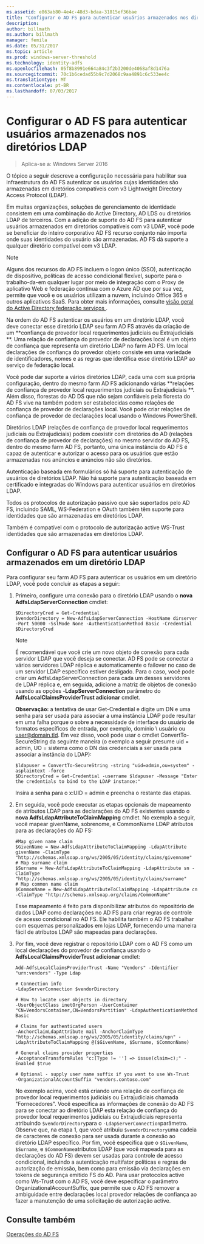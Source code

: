 ```yaml
---
ms.assetid: e863ab80-4e4c-48d3-bdaa-31815ef36bae
title: "Configurar o AD FS para autenticar usuários armazenados nos diretórios LDAP"
description: 
author: billmath
ms.author: billmath
manager: femila
ms.date: 05/31/2017
ms.topic: article
ms.prod: windows-server-threshold
ms.technology: identity-adfs
ms.openlocfilehash: 05f8b8991e664a84c3f2b3200de4068af8d1476a
ms.sourcegitcommit: 70c1b6cedad55b9c7d2068c9aa4891c6c533ee4c
ms.translationtype: MT
ms.contentlocale: pt-BR
ms.lasthandoff: 07/03/2017
---
```

# <a name="configure-ad-fs-to-authenticate-users-stored-in-ldap-directories"></a>Configurar o AD FS para autenticar usuários armazenados nos diretórios LDAP

>Aplica-se a: Windows Server 2016

O tópico a seguir descreve a configuração necessária para habilitar sua infraestrutura do AD FS autenticar os usuários cujas identidades são armazenadas em diretórios compatíveis com v3 Lightweight Directory Access Protocol (LDAP).

Em muitas organizações, soluções de gerenciamento de identidade consistem em uma combinação do Active Directory, AD LDS ou diretórios LDAP de terceiros. Com a adição de suporte do AD FS para autenticar usuários armazenados em diretórios compatíveis com v3 LDAP, você pode se beneficiar do inteiro corporativo AD FS recurso conjunto não importa onde suas identidades do usuário são armazenadas. AD FS dá suporte a qualquer diretório compatível com v3 LDAP.

> [!NOTE]
> Alguns dos recursos do AD FS incluem o logon único (SSO), autenticação de dispositivo, políticas de acesso condicional flexível, suporte para o trabalho-da-em qualquer lugar por meio de integração com o Proxy de aplicativo Web e federação contínua com o Azure AD que por sua vez, permite que você e os usuários utilizam a nuvem, incluindo Office 365 e outros aplicativos SaaS.  Para obter mais informações, consulte [visão geral do Active Directory federação serviços ](../../ad-fs/AD-FS-2016-Overview.md).

Na ordem do AD FS autenticar os usuários em um diretório LDAP, você deve conectar esse diretório LDAP seu farm AD FS através da criação de um **confiança de provedor local requerimentos judiciais ou Extrajudiciais **.  Uma relação de confiança do provedor de declarações local é um objeto de confiança que representa um diretório LDAP no farm AD FS. Um local declarações de confiança do provedor objeto consiste em uma variedade de identificadores, nomes e as regras que identifica esse diretório LDAP ao serviço de federação local.

Você pode dar suporte a vários diretórios LDAP, cada uma com sua própria configuração, dentro do mesmo farm AD FS adicionando várias **relações de confiança de provedor local requerimentos judiciais ou Extrajudiciais **. Além disso, florestas do AD DS que não sejam confiáveis pela floresta do AD FS vive na também podem ser estabelecidas como relações de confiança de provedor de declarações local. Você pode criar relações de confiança de provedor de declarações local usando o Windows PowerShell.

Diretórios LDAP (relações de confiança de provedor local requerimentos judiciais ou Extrajudiciais) podem coexistir com diretórios do AD (relações de confiança de provedor de declarações) no mesmo servidor do AD FS, dentro do mesmo farm AD FS, portanto, uma única instância do AD FS é capaz de autenticar e autorizar o acesso para os usuários que estão armazenadas nos anúncios e anúncios não são diretórios.

Autenticação baseada em formulários só há suporte para autenticação de usuários de diretórios LDAP. Não há suporte para autenticação baseada em certificado e integradas do Windows para autenticar usuários em diretórios LDAP.

Todos os protocolos de autorização passivo que são suportados pelo AD FS, incluindo SAML, WS-Federation e OAuth também têm suporte para identidades que são armazenadas em diretórios LDAP.

Também é compatível com o protocolo de autorização active WS-Trust identidades que são armazenadas em diretórios LDAP.

## <a name="configure-ad-fs-to-authenticate-users-stored-in-an-ldap-directory"></a>Configurar o AD FS para autenticar usuários armazenados em um diretório LDAP
Para configurar seu farm AD FS para autenticar os usuários em um diretório LDAP, você pode concluir as etapas a seguir:

1.  Primeiro, configure uma conexão para o diretório LDAP usando o **nova AdfsLdapServerConnection** cmdlet:

    ```
    $DirectoryCred = Get-Credential
    $vendorDirectory = New-AdfsLdapServerConnection -HostName dirserver -Port 50000 -SslMode None -AuthenticationMethod Basic -Credential $DirectoryCred
    ```

    > [!NOTE]
    > É recomendável que você crie um novo objeto de conexão para cada servidor LDAP que você deseja se conectar. AD FS pode se conectar a vários servidores LDAP réplica e automaticamente o failover no caso de um servidor LDAP específico estiver desligado. Para o caso, você pode criar um AdfsLdapServerConnection para cada um desses servidores de LDAP réplica e, em seguida, adicione a matriz de objetos de conexão usando as opções -**LdapServerConnection** parâmetro do **AdfsLocalClaimsProviderTrust adicionar** cmdlet.

    **Observação:** a tentativa de usar Get-Credential e digite um DN e uma senha para ser usada para associar a uma instância LDAP pode resultar em uma falha porque o sobre a necessidade de interface do usuário de formatos específicos de entrada, por exemplo, domínio \ usuário ou user@domain.tld. Em vez disso, você pode usar o cmdlet ConvertTo-SecureString da seguinte maneira (o exemplo a seguir presume uid = admin, UO = sistema como o DN das credenciais a ser usada para associar a instância do LDAP):

    ```
    $ldapuser = ConvertTo-SecureString -string "uid=admin,ou=system" -asplaintext -force
    $DirectoryCred = Get-Credential -username $ldapuser -Message "Enter the credentials to bind to the LDAP instance:"
    ```

    Insira a senha para o x:UID = admin e preencha o restante das etapas.

2.  Em seguida, você pode executar as etapas opcionais de mapeamento de atributos LDAP para as declarações do AD FS existentes usando o **nova AdfsLdapAttributeToClaimMapping** cmdlet. No exemplo a seguir, você mapear givenName, sobrenome, e CommonName LDAP atributos para as declarações do AD FS:

    ```
    #Map given name claim
    $GivenName = New-AdfsLdapAttributeToClaimMapping -LdapAttribute givenName -ClaimType "http://schemas.xmlsoap.org/ws/2005/05/identity/claims/givenname"
    # Map surname claim
    $Surname = New-AdfsLdapAttributeToClaimMapping -LdapAttribute sn -ClaimType "http://schemas.xmlsoap.org/ws/2005/05/identity/claims/surname"
    # Map common name claim
    $CommonName = New-AdfsLdapAttributeToClaimMapping -LdapAttribute cn -ClaimType "http://schemas.xmlsoap.org/claims/CommonName"
    ```

    Esse mapeamento é feito para disponibilizar atributos do repositório de dados LDAP como declarações no AD FS para criar regras de controle de acesso condicional no AD FS. Ele habilita também o AD FS trabalhar com esquemas personalizados em lojas LDAP, fornecendo uma maneira fácil de atributos LDAP são mapeadas para declarações.

3.  Por fim, você deve registrar o repositório LDAP com o AD FS como um local declarações do provedor de confiança usando o **AdfsLocalClaimsProviderTrust adicionar** cmdlet:

    ```
    Add-AdfsLocalClaimsProviderTrust -Name "Vendors" -Identifier "urn:vendors" -Type Ldap

    # Connection info
    -LdapServerConnection $vendorDirectory 

    # How to locate user objects in directory
    -UserObjectClass inetOrgPerson -UserContainer "CN=VendorsContainer,CN=VendorsPartition" -LdapAuthenticationMethod Basic 

    # Claims for authenticated users
    -AnchorClaimLdapAttribute mail -AnchorClaimType "http://schemas.xmlsoap.org/ws/2005/05/identity/claims/upn" -LdapAttributeToClaimMapping @($GivenName, $Surname, $CommonName) 

    # General claims provider properties
    -AcceptanceTransformRules "c:[Type != ''] => issue(claim=c);" -Enabled $true 

    # Optional - supply user name suffix if you want to use Ws-Trust
    -OrganizationalAccountSuffix "vendors.contoso.com"

    ```

    No exemplo acima, você está criando uma relação de confiança de provedor local requerimentos judiciais ou Extrajudiciais chamada "Fornecedores". Você especifica as informações de conexão do AD FS para se conectar ao diretório LDAP esta relação de confiança do provedor local requerimentos judiciais ou Extrajudiciais representa atribuindo `$vendorDirectory`para o `-LdapServerConnection`parâmetro. Observe que, na etapa 1, que você atribuiu `$vendorDirectory`uma cadeia de caracteres de conexão para ser usada durante a conexão ao diretório LDAP específico. Por fim, você especifica que o `$GivenName`, `$Surname`, e `$CommonName`atributos LDAP (que você mapeada para as declarações do AD FS) devem ser usadas para controle de acesso condicional, incluindo a autenticação multifator políticas e regras de autorização de emissão, bem como para emissão via declarações em tokens de segurança emitido FS do AD. Para usar protocolos active como Ws-Trust com o AD FS, você deve especificar o parâmetro OrganizationalAccountSuffix, que permite que o AD FS remover a ambiguidade entre declarações local provedor relações de confiança ao fazer a manutenção de uma solicitação de autorização active.

## <a name="see-also"></a>Consulte também
[Operações do AD FS](../../ad-fs/AD-FS-2016-Operations.md)


